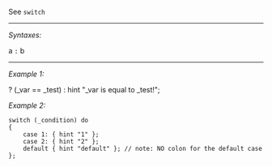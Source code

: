 See `switch`


---
*Syntaxes:*

a `:` b

---
*Example 1:*

<sqs>? (_var == _test) : hint "_var is equal to _test!";</sqs>

*Example 2:*

```sqf
switch (_condition) do
{
	case 1: { hint "1" };
	case 2: { hint "2" };
	default { hint "default" }; // note: NO colon for the default case
};
```